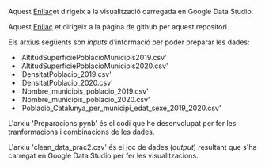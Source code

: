 Aquest [Enllaç](https://datastudio.google.com/s/kxTSitcHqRE)et dirigeix a la visualització carregada en Google Data Studio.

Aquest [Enllaç](https://gerardrosesterron.github.io/Visualitzacio_de_dades_PRAC2/) et dirigeix a la pàgina de github per aquest repositori.

Els arxius següents son *inputs* d'informació per poder preparar les dades:
- 'AltitudSuperficiePoblacioMunicipis2019.csv'
- 'AltitudSuperficiePoblacioMunicipis2020.csv'
- 'DensitatPoblacio_2019.csv'
- 'DensitatPoblacio_2020.csv'
- 'Nombre_municipis_poblacio_2019.csv'
- 'Nombre_municipis_poblacio_2020.csv'
- 'Poblacio_Catalunya_per_municipi_edat_sexe_2019_2020.csv'

L'arxiu 'Preparacions.pynb' és el codi que he desenvolupat per fer les tranformacions i combinacions de les dades.

L'arxiu 'clean_data_prac2.csv' és el joc de dades (*output*) resultant que s'ha carregat en Google Data Studio per fer les visualitzacions.
